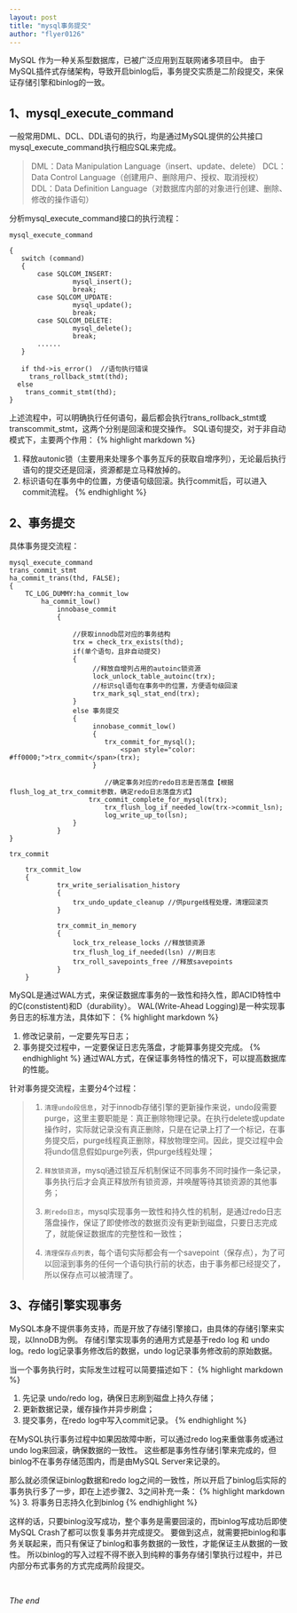 ```yaml
---
layout: post
title: "mysql事务提交"
author: "flyer0126"
---
```


MySQL 作为一种关系型数据库，已被广泛应用到互联网诸多项目中。
由于MySQL插件式存储架构，导致开启binlog后，事务提交实质是二阶段提交，来保证存储引擎和binlog的一致。

## 1、mysql_execute_command
一般常用DML、DCL、DDL语句的执行，均是通过MySQL提供的公共接口mysql_execute_command执行相应SQL来完成。
> DML：Data Manipulation Language（insert、update、delete）
> DCL：Data Control Language（创建用户、删除用户、授权、取消授权）
> DDL：Data Definition Language（对数据库内部的对象进行创建、删除、修改的操作语句）

分析mysql_execute_command接口的执行流程：

```
mysql_execute_command

{
   switch (command)
   {
       case SQLCOM_INSERT:
                mysql_insert();
                break;
       case SQLCOM_UPDATE:
                mysql_update();
                break;
       case SQLCOM_DELETE:
                mysql_delete();
                break;
       ......
   }

   if thd->is_error()  //语句执行错误
     trans_rollback_stmt(thd);
  else
    trans_commit_stmt(thd);
}
```
上述流程中，可以明确执行任何语句，最后都会执行trans_rollback_stmt或transcommit_stmt，这两个分别是回滚和提交操作。
SQL语句提交，对于非自动模式下，主要两个作用：
{% highlight markdown %}
1. 释放autonic锁（主要用来处理多个事务互斥的获取自增序列），无论最后执行语句的提交还是回滚，资源都是立马释放掉的。
2. 标识语句在事务中的位置，方便语句级回滚。执行commit后，可以进入commit流程。
{% endhighlight %}

## 2、事务提交
具体事务提交流程：

```
mysql_execute_command
trans_commit_stmt
ha_commit_trans(thd, FALSE);
{
    TC_LOG_DUMMY:ha_commit_low
        ha_commit_low()   
            innobase_commit
            {

                //获取innodb层对应的事务结构
                trx = check_trx_exists(thd);
                if(单个语句，且非自动提交)
                {
                     //释放自增列占用的autoinc锁资源
                     lock_unlock_table_autoinc(trx);
                     //标识sql语句在事务中的位置，方便语句级回滚
                     trx_mark_sql_stat_end(trx);
                }
                else 事务提交
                {
                     innobase_commit_low()
                     {  
                        trx_commit_for_mysql();
                            <span style="color: #ff0000;">trx_commit</span>(trx); 
                     }

						//确定事务对应的redo日志是否落盘【根据flush_log_at_trx_commit参数，确定redo日志落盘方式】
                    trx_commit_complete_for_mysql(trx);
						trx_flush_log_if_needed_low(trx->commit_lsn);
						log_write_up_to(lsn);
                }
            }
}
```

```
trx_commit

	trx_commit_low
	{
            trx_write_serialisation_history
            {
                trx_undo_update_cleanup //供purge线程处理，清理回滚页
            }

            trx_commit_in_memory
            {
                lock_trx_release_locks //释放锁资源
                trx_flush_log_if_needed(lsn) //刷日志
                trx_roll_savepoints_free //释放savepoints
            }
	}
```

MySQL是通过WAL方式，来保证数据库事务的一致性和持久性，即ACID特性中的C(constistent)和D（durability）。
WAL(Write-Ahead Logging)是一种实现事务日志的标准方法，具体如下：
{% highlight markdown %}
1. 修改记录前，一定要先写日志；
2. 事务提交过程中，一定要保证日志先落盘，才能算事务提交完成。
{% endhighlight %}
通过WAL方式，在保证事务特性的情况下，可以提高数据库的性能。

针对事务提交流程，主要分4个过程：

> 1. `清理undo段信息`，对于innodb存储引擎的更新操作来说，undo段需要purge，这里主要职能是：真正删除物理记录。在执行delete或update操作时，实际就记录没有真正删除，只是在记录上打了一个标记，在事务提交后，purge线程真正删除，释放物理空间。因此，提交过程中会将undo信息假如purge列表，供purge线程处理；
> 
> 2. `释放锁资源`，mysql通过锁互斥机制保证不同事务不同时操作一条记录，事务执行后才会真正释放所有锁资源，并唤醒等待其锁资源的其他事务；
> 
> 3. `刷redo日志`，mysql实现事务一致性和持久性的机制，是通过redo日志落盘操作，保证了即使修改的数据页没有更新到磁盘，只要日志完成了，就能保证数据库的完整性和一致性；
> 
> 4. `清理保存点列表`，每个语句实际都会有一个savepoint（保存点），为了可以回滚到事务的任何一个语句执行前的状态，由于事务都已经提交了，所以保存点可以被清理了。

## 3、存储引擎实现事务
MySQL本身不提供事务支持，而是开放了存储引擎接口，由具体的存储引擎来实现，以InnoDB为例。
存储引擎实现事务的通用方式是基于redo log 和 undo log。redo log记录事务修改后的数据，undo log记录事务修改前的原始数据。

当一个事务执行时，实际发生过程可以简要描述如下：
{% highlight markdown %}
1. 先记录 undo/redo log，确保日志刷到磁盘上持久存储；
2. 更新数据记录，缓存操作并异步刷盘；
3. 提交事务，在redo log中写入commit记录。
{% endhighlight %}

在MySQL执行事务过程中如果因故障中断，可以通过redo log来重做事务或通过undo log来回滚，确保数据的一致性。
这些都是事务性存储引擎来完成的，但binlog不在事务存储范围内，而是由MySQL Server来记录的。

那么就必须保证binlog数据和redo log之间的一致性，所以开启了binlog后实际的事务执行多了一步，即在上述步骤2、3之间补充一条：
{% highlight markdown %}
3. 将事务日志持久化到binlog
{% endhighlight %}

这样的话，只要binlog没写成功，整个事务是需要回滚的，而binlog写成功后即使MySQL Crash了都可以恢复事务并完成提交。
要做到这点，就需要把binlog和事务关联起来，而只有保证了binlog和事务数据的一致性，才能保证主从数据的一致性。
所以binlog的写入过程不得不嵌入到纯粹的事务存储引擎执行过程中，并已内部分布式事务的方式完成两阶段提交。

<br>

_The end_
